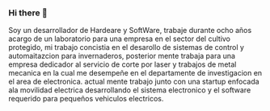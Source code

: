 ### Hi there 👋

Soy un desarrollador de Hardeare y SoftWare, trabaje durante ocho años acargo de un laboratorio para una empresa en el sector del cultivo protegido, mi trabajo concistia en el desarollo de sistemas de control y automaitazcion para invernaderos, posterior mente trabaja para una empresa dedicador al servicio de corte por laser y trabajos de metal mecanica en la cual me desempeñe en el departamente de investigacion en el area de electronica. actual mente trabajo junto con una startup enfocada ala movilidad electrica desarrollando el sistema electronico y el software requerido para pequeños vehiculos electricos.

<!--
**RafaelMADE/RafaelMADE** is a ✨ _special_ ✨ repository because its `README.md` (this file) appears on your GitHub profile.

Here are some ideas to get you started:

- 🔭 I’m currently working on ...
- 🌱 I’m currently learning ...
- 👯 I’m looking to collaborate on ...
- 🤔 I’m looking for help with ...
- 💬 Ask me about ...
- 📫 How to reach me: ...
- 😄 Pronouns: ...
- ⚡ Fun fact: ...
-->
